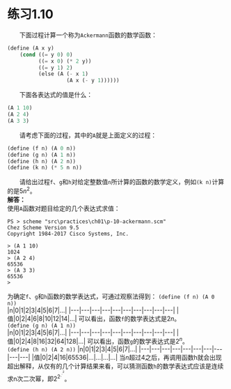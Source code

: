 # 练习1.10
&emsp;&emsp;下面过程计算一个称为`Ackermann`函数的数学函数：  
```lisp
(define (A x y)
    (cond ((= y 0) 0)
          ((= x 0) (* 2 y))
          ((= y 1) 2)
          (else (A (- x 1)
                   (A x (- y 1))))))
```
&emsp;&emsp;下面各表达式的值是什么：  
```lisp
(A 1 10)
(A 2 4)
(A 3 3)
```  
&emsp;&emsp;请考虑下面的过程，其中的`A`就是上面定义的过程：
```lisp
(define (f n) (A 0 n))
(define (g n) (A 1 n))
(define (h n) (A 2 n))
(define (k n) (* 5 n n))
```
&emsp;&emsp;请给出过程`f`、`g`和`h`对给定整数值`n`所计算的函数的数学定义，例如`(k n)`计算的是$5n^2$。  
**解答：**  
使用`A`函数对题目给定的几个表达式求值：
```shell
PS > scheme "src\practices\ch01\p-10-ackermann.scm"
Chez Scheme Version 9.5
Copyright 1984-2017 Cisco Systems, Inc.

> (A 1 10)
1024
> (A 2 4)
65536
> (A 3 3)
65536
>
```
为确定`f`、`g`和`h`函数的数学表达式，可通过观察法得到：
`(define (f n) (A 0 n))`  
|n|0|1|2|3|4|5|6|7|...|
|---|---|---|---|---|---|---|---|---|---|
|值|0|2|4|6|8|10|12|14|...|
可以看出，函数`f`的数学表达式是$2n$。  
`(define (g n) (A 1 n))`  
|n|0|1|2|3|4|5|6|7|...|
|---|---|---|---|---|---|---|---|---|---|
|值|0|2|4|8|16|32|64|128|...|
可以看出，函数`g`的数学表达式是$2^n$。  
`(define (h n) (A 2 n))`
|n|0|1|2|3|4|5|6|7|...|
|---|---|---|---|---|---|---|---|---|---|
|值|0|2|4|16|65536|...|...|...|...|
当$n$超过4之后，再调用函数h就会出现超出解释，从仅有的几个计算结果来看，可以猜测函数`h`的数学表达式应该是连续求n次二次幂，即$2^{2^{.^{.^2}}}$。

